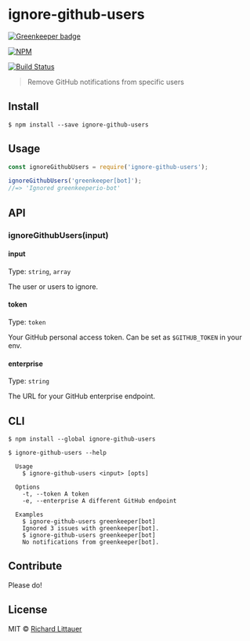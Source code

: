 # ignore-github-users

[![Greenkeeper badge](https://badges.greenkeeper.io/RichardLitt/ignore-github-users.svg)](https://greenkeeper.io/)

[![NPM](https://nodei.co/npm/ignore-github-users.png)](https://nodei.co/npm/ignore-github-users/)

[![Build Status](https://travis-ci.org/RichardLitt/ignore-github-users.svg?branch=master)](https://travis-ci.org/RichardLitt/ignore-github-users)

> Remove GitHub notifications from specific users


## Install

```
$ npm install --save ignore-github-users
```

## Usage

```js
const ignoreGithubUsers = require('ignore-github-users');

ignoreGithubUsers('greenkeeper[bot]');
//=> 'Ignored greenkeeperio-bot'
```


## API

### ignoreGithubUsers(input)

#### input

Type: `string`, `array`

The user or users to ignore.

#### token

Type: `token`

Your GitHub personal access token. Can be set as `$GITHUB_TOKEN` in your env.

#### enterprise

Type: `string`

The URL for your GitHub enterprise endpoint.

## CLI

```
$ npm install --global ignore-github-users
```

```
$ ignore-github-users --help

  Usage
    $ ignore-github-users <input> [opts]

  Options
    -t, --token A token
    -e, --enterprise A different GitHub endpoint

  Examples
    $ ignore-github-users greenkeeper[bot]
    Ignored 3 issues with greenkeeper[bot].
    $ ignore-github-users greenkeeper[bot]
    No notifications from greenkeeper[bot].
```

## Contribute

Please do!

## License

MIT © [Richard Littauer](http://burntfen.com)
